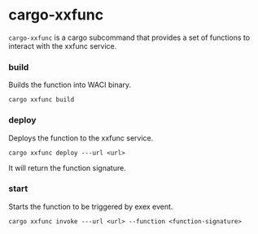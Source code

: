 # cargo-xxfunc

`cargo-xxfunc` is a cargo subcommand that provides a set of functions to interact with the xxfunc service.

### build

Builds the function into WACI binary.

```console
cargo xxfunc build
```

### deploy

Deploys the function to the xxfunc service.

```console
cargo xxfunc deploy ---url <url>
```

It will return the function signature.

### start

Starts the function to be triggered by exex event.

```console
cargo xxfunc invoke ---url <url> --function <function-signature>
```
